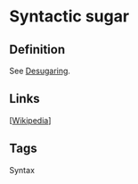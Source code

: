 # Syntactic sugar

## Definition
See [Desugaring](Desugaring).

## Links


[[Wikipedia](http://en.wikipedia.org/wiki/Syntactic_sugar)]

## Tags
Syntax


